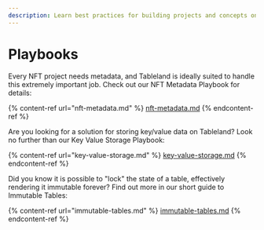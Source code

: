 ```yaml
---
description: Learn best practices for building projects and concepts on Tableland.
---
```


# Playbooks

Every NFT project needs metadata, and Tableland is ideally suited to handle this extremely important job. Check out our NFT Metadata Playbook for details:

{% content-ref url="nft-metadata.md" %}
[nft-metadata.md](nft-metadata.md)
{% endcontent-ref %}

Are you looking for a solution for storing key/value data on Tableland? Look no further than our Key Value Storage Playbook:

{% content-ref url="key-value-storage.md" %}
[key-value-storage.md](key-value-storage.md)
{% endcontent-ref %}

Did you know it is possible to "lock" the state of a table, effectively rendering it immutable forever? Find out more in our short guide to Immutable Tables:

{% content-ref url="immutable-tables.md" %}
[immutable-tables.md](immutable-tables.md)
{% endcontent-ref %}
